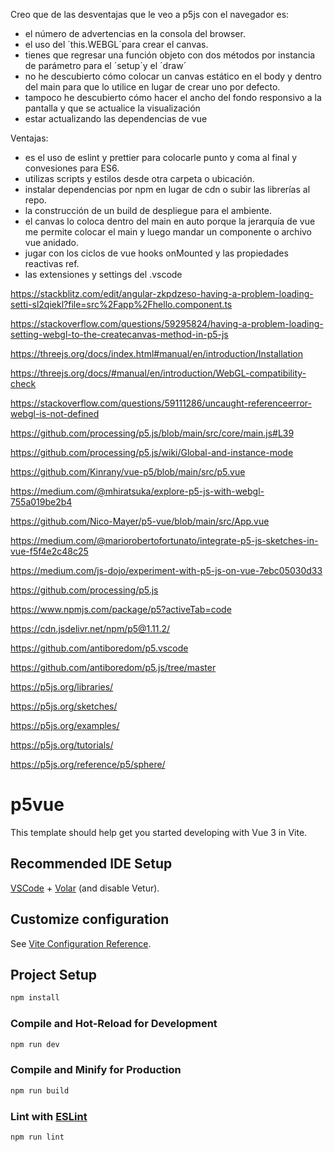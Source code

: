 Creo que de las desventajas que le veo a p5js con el navegador es:

- el número de advertencias en la consola del browser.
- el uso del ´this.WEBGL´para crear el canvas.
- tienes que regresar una función objeto con dos métodos por instancia de parámetro para el ´setup´y el ´draw´
- no he descubierto cómo colocar un canvas estático en el body y dentro del main para que lo utilice en lugar de crear uno por defecto.
- tampoco he descubierto cómo hacer el ancho del fondo responsivo a la pantalla y que se actualice la visualización
- estar actualizando las dependencias de vue

Ventajas:

- es el uso de eslint y prettier para colocarle punto y coma al final y convesiones para ES6.
- utilizas scripts y estilos desde otra carpeta o ubicación.
- instalar dependencias por npm en lugar de cdn o subir las librerías al repo.
- la construcción de un build de despliegue para el ambiente.
- el canvas lo coloca dentro del main en auto porque la jerarquía de vue me permite colocar el main y luego mandar un componente o archivo vue anidado.
- jugar con los ciclos de vue hooks onMounted y las propiedades reactivas ref.
- las extensiones y settings del .vscode

https://stackblitz.com/edit/angular-zkpdzeso-having-a-problem-loading-setti-sl2qiekl?file=src%2Fapp%2Fhello.component.ts

https://stackoverflow.com/questions/59295824/having-a-problem-loading-setting-webgl-to-the-createcanvas-method-in-p5-js

https://threejs.org/docs/index.html#manual/en/introduction/Installation

https://threejs.org/docs/#manual/en/introduction/WebGL-compatibility-check

https://stackoverflow.com/questions/59111286/uncaught-referenceerror-webgl-is-not-defined

https://github.com/processing/p5.js/blob/main/src/core/main.js#L39

https://github.com/processing/p5.js/wiki/Global-and-instance-mode

https://github.com/Kinrany/vue-p5/blob/main/src/p5.vue

https://medium.com/@mhiratsuka/explore-p5-js-with-webgl-755a019be2b4

https://github.com/Nico-Mayer/p5-vue/blob/main/src/App.vue

https://medium.com/@mariorobertofortunato/integrate-p5-js-sketches-in-vue-f5f4e2c48c25

https://medium.com/js-dojo/experiment-with-p5-js-on-vue-7ebc05030d33

https://github.com/processing/p5.js

https://www.npmjs.com/package/p5?activeTab=code

https://cdn.jsdelivr.net/npm/p5@1.11.2/

https://github.com/antiboredom/p5.vscode

https://github.com/antiboredom/p5.js/tree/master

https://p5js.org/libraries/

https://p5js.org/sketches/

https://p5js.org/examples/

https://p5js.org/tutorials/

https://p5js.org/reference/p5/sphere/

# p5vue

This template should help get you started developing with Vue 3 in Vite.

## Recommended IDE Setup

[VSCode](https://code.visualstudio.com/) + [Volar](https://marketplace.visualstudio.com/items?itemName=Vue.volar) (and disable Vetur).

## Customize configuration

See [Vite Configuration Reference](https://vite.dev/config/).

## Project Setup

```sh
npm install
```

### Compile and Hot-Reload for Development

```sh
npm run dev
```

### Compile and Minify for Production

```sh
npm run build
```

### Lint with [ESLint](https://eslint.org/)

```sh
npm run lint
```
